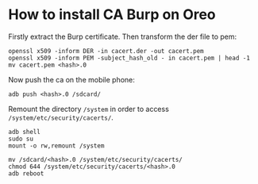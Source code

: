 # How to install CA Burp on Oreo 

Firstly extract the Burp certificate.
Then transform the der file to pem:
```
openssl x509 -inform DER -in cacert.der -out cacert.pem
openssl x509 -inform PEM -subject_hash_old - in cacert.pem | head -1
mv cacert.pem <hash>.0
```

Now push the ca on the mobile phone:

```
adb push <hash>.0 /sdcard/
```

Remount the directory `/system` in order to access `/system/etc/security/cacerts/`.

```
adb shell
sudo su
mount -o rw,remount /system

mv /sdcard/<hash>.0 /system/etc/security/cacerts/
chmod 644 /system/etc/security/cacerts/<hash>.0
adb reboot
```